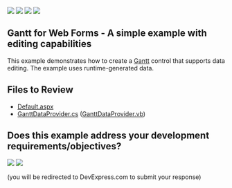 <!-- default badges list -->
![](https://img.shields.io/endpoint?url=https://codecentral.devexpress.com/api/v1/VersionRange/274753113/24.2.1%2B)
[![](https://img.shields.io/badge/Open_in_DevExpress_Support_Center-FF7200?style=flat-square&logo=DevExpress&logoColor=white)](https://supportcenter.devexpress.com/ticket/details/T902684)
[![](https://img.shields.io/badge/📖_How_to_use_DevExpress_Examples-e9f6fc?style=flat-square)](https://docs.devexpress.com/GeneralInformation/403183)
[![](https://img.shields.io/badge/💬_Leave_Feedback-feecdd?style=flat-square)](#does-this-example-address-your-development-requirementsobjectives)
<!-- default badges end -->
 

## Gantt for Web Forms - A simple example with editing capabilities

 This example demonstrates how to create a [Gantt](https://docs.devexpress.com/AspNet/DevExpress.Web.ASPxGantt.ASPxGantt) control that supports data editing. The example uses runtime-generated data. 
 
## Files to Review
 
 * [Default.aspx](./CS/DXWebApplication/Default.aspx.cs)
 * [GanttDataProvider.cs](./CS/DXWebApplication/App_Data/GanttDataProvider.cs) ([GanttDataProvider.vb](./VB/DXWebApplication/App_Data/GanttDataProvider.vb))
<!-- feedback -->
## Does this example address your development requirements/objectives?

[<img src="https://www.devexpress.com/support/examples/i/yes-button.svg"/>](https://www.devexpress.com/support/examples/survey.xml?utm_source=github&utm_campaign=gantt-for-web-forms-a-simple-example-with-editing-capabilities&~~~was_helpful=yes) [<img src="https://www.devexpress.com/support/examples/i/no-button.svg"/>](https://www.devexpress.com/support/examples/survey.xml?utm_source=github&utm_campaign=gantt-for-web-forms-a-simple-example-with-editing-capabilities&~~~was_helpful=no)

(you will be redirected to DevExpress.com to submit your response)
<!-- feedback end -->
